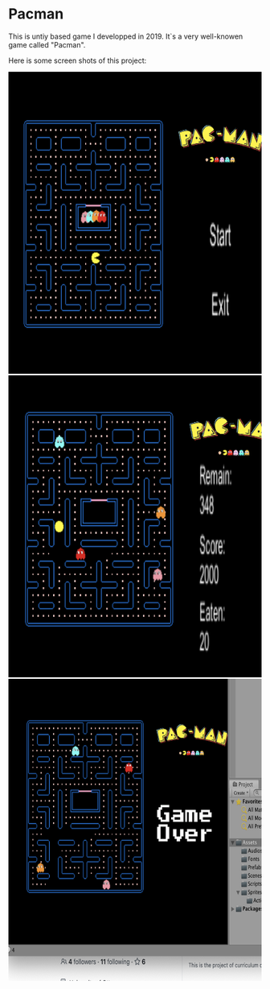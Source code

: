 # Pacman

This is untiy based game I developped in 2019. It`s a very well-knowen game called "Pacman".

Here is some screen shots of this project:

<img src="https://github.com/ruizi/Pacman/blob/master/screenshots/Start%20menu.png" alt="Sample" width="600" height="600">

<img src="https://github.com/ruizi/Pacman/blob/master/screenshots/Running.png" alt="Sample" width="600" height="600">

<img src="https://github.com/ruizi/Pacman/blob/master/screenshots/Game%20end.png" alt="Sample" width="600" height="600">
